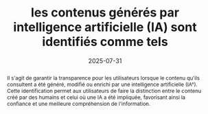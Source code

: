 ---
title: les contenus générés par intelligence artificielle (IA) sont identifiés comme tels
abstract: Il s'agit de garantir la transparence pour les utilisateurs lorsque le contenu qu'ils consultent a été généré, modifié ou enrichi par une intelligence artificielle (IA°). Cette identification permet aux utilisateurs de faire la distinction entre le contenu créé par des humains et celui où une IA a été impliquée, favorisant ainsi la confiance et une meilleure compréhension de l'information.
categories: 
    - "identification"
agrege: 00000-E051
opquast: ''
indiceebook: '052'
description: "Règle n°52"
before: "051"
weight: "052"
after: "053"
actif: '1'
layout: rules
date: 2025-07-31
tags: 
    - "fiabilité"
objectif: 
    - "Garantir la transparence pour les utilisateurs concernant l'origine des contenus."
    - "Permettre aux utilisateurs de distinguer clairement les contenus générés ou modifiés par IA."
    - "Favoriser la confiance et une meilleure compréhension de l'information consultée."
Meo: 
    - "Marquage clair et explicite de tout contenu généré, modifié ou enrichi par une IA (ex: 'Contenu généré par IA', 'Image créée avec l'aide de l'IA')."
    - "Positionnement proéminent et immédiat de l'identification à proximité du contenu concerné (début/fin d'article, légende d'image, filigrane)."
    - "Assurer une cohérence du mode d'identification sur l'ensemble du livre et de la collection le cas échéant."
    - "La mention de l'outil ou du modèle d'IA utilisé est facultative mais recommandée."
Controle: 
    - "Effectuer des vérifications manuelles régulières pour s'assurer de la présence et de la formulation correcte des identifications."
    - "Auditer les processus de création de contenu pour vérifier l'intégration systématique de l'identification des contenus IA."
    - "Mettre en place un mécanisme de feedback permettant aux utilisateurs de signaler les contenus non identifiés."
epubcheck: false
ace: false
humancheck: true
ReadiumGoToolkit: false
Source: 
    - ""
Referentiel: 
    - ""
steps: 
    - "Projet éditorial"
---